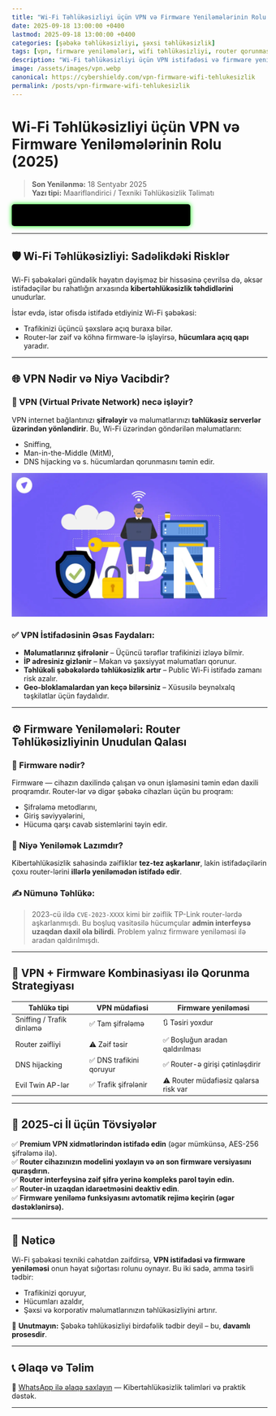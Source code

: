```yaml
---
title: "Wi-Fi Təhlükəsizliyi üçün VPN və Firmware Yeniləmələrinin Rolu (2025)"
date: 2025-09-18 13:00:00 +0400
lastmod: 2025-09-18 13:00:00 +0400
categories: [şəbəkə təhlükəsizliyi, şəxsi təhlükəsizlik]
tags: [vpn, firmware yeniləmələri, wifi təhlükəsizliyi, router qorunması, şifrləmə, kibertəhlükəsizlik]
description: "Wi-Fi təhlükəsizliyi üçün VPN istifadəsi və firmware yeniləmələrinin vacibliyini kəşf edin. 2025-ci ilin yenilənmiş tövsiyələri ilə şəxsi və korporativ şəbəkənizi qorumağın effektiv yolları."
image: /assets/images/vpn.webp
canonical: https://cybershieldy.com/vpn-firmware-wifi-tehlukesizlik
permalink: /posts/vpn-firmware-wifi-tehlukesizlik
---
```


# Wi-Fi Təhlükəsizliyi üçün VPN və Firmware Yeniləmələrinin Rolu (2025)

> **Son Yenilənmə:** 18 Sentyabr 2025  
> **Yazı tipi:** Maarifləndirici / Texniki Təhlükəsizlik Təlimatı
<div id="terminal"></div>

<script>
const messages = [
  "Starting Cybersecurity Training...",
  "Scanning vulnerable routers...",
  "Deploying VPN tunnel...",
  "Updating router firmware...",
  "Secure Wi-Fi initialized!",
  "Visit CyberShieldy.com for full course."
];

let idx = 0;
const terminal = document.getElementById('terminal');
const typingSpeed = 100;

function typeMessage(msg, i = 0) {
  if (i < msg.length) {
    terminal.textContent += msg.charAt(i);
    setTimeout(() => typeMessage(msg, i + 1), typingSpeed);
  } else {
    setTimeout(() => {
      eraseMessage(msg.length);
    }, 1000);
  }
}

function eraseMessage(len) {
  if (len > 0) {
    terminal.textContent = terminal.textContent.slice(0, -1);
    setTimeout(() => eraseMessage(len - 1), typingSpeed / 2);
  } else {
    idx = (idx + 1) % messages.length;
    typeMessage(messages[idx]);
  }
}

typeMessage(messages[idx]);
</script>

<style>
#terminal {
  font-family: 'Courier New', Courier, monospace;
  white-space: nowrap;
  background: #000;
  color: #00ff00;
  padding: 12px 16px;
  border-radius: 5px;
  width: max-content;
  min-width: 320px;
  height: 1.4em;
  box-shadow: 0 0 10px #00ff00;
}
</style>

---

## 🛡️ Wi-Fi Təhlükəsizliyi: Sadəlikdəki Risklər

Wi-Fi şəbəkələri gündəlik həyatın dəyişməz bir hissəsinə çevrilsə də, əksər istifadəçilər bu rahatlığın arxasında **kibertəhlükəsizlik təhdidlərini** unudurlar.

İstər evdə, istər ofisdə istifadə etdiyiniz Wi-Fi şəbəkəsi:
- Trafikinizi üçüncü şəxslərə açıq buraxa bilər.
- Router-lər zəif və köhnə firmware-lə işləyirsə, **hücumlara açıq qapı** yaradır.

---

## 🌐 VPN Nədir və Niyə Vacibdir?

### 🔐 VPN (Virtual Private Network) necə işləyir?

VPN internet bağlantınızı **şifrələyir** və məlumatlarınızı **təhlükəsiz serverlər üzərindən yönləndirir**. Bu, Wi-Fi üzərindən göndərilən məlumatların:
- Sniffing,
- Man-in-the-Middle (MitM),
- DNS hijacking və s. hücumlardan qorunmasını təmin edir.

![VPN bağlantısının vizual izahı](/assets/images/vpn2.webp "VPN necə işləyir")

### ✅ VPN İstifadəsinin Əsas Faydaları:

- **Məlumatlarınız şifrələnir** – Üçüncü tərəflər trafikinizi izləyə bilmir.  
- **İP adresiniz gizlənir** – Məkan və şəxsiyyət məlumatları qorunur.  
- **Təhlükəli şəbəkələrdə təhlükəsizlik artır** – Public Wi-Fi istifadə zamanı risk azalır.  
- **Geo-bloklamalardan yan keçə bilərsiniz** – Xüsusilə beynəlxalq təşkilatlar üçün faydalıdır.



---

## ⚙️ Firmware Yeniləmələri: Router Təhlükəsizliyinin Unudulan Qalası

### 🧠 Firmware nədir?

Firmware — cihazın daxilində çalışan və onun işləməsini təmin edən daxili proqramdır. Router-lər və digər şəbəkə cihazları üçün bu proqram:
- Şifrələmə metodlarını,
- Giriş səviyyələrini,
- Hücuma qarşı cavab sistemlərini təyin edir.

### 🚨 Niyə Yeniləmək Lazımdır?

Kibertəhlükəsizlik sahəsində zəifliklər **tez-tez aşkarlanır**, lakin istifadəçilərin çoxu router-lərini **illərlə yeniləmədən istifadə edir**.

### ✍️ Nümunə Təhlükə:

> 2023-cü ildə `CVE-2023-XXXX` kimi bir zəiflik TP-Link router-lərdə aşkarlanmışdı. Bu boşluq vasitəsilə hücumçular **admin interfeysə uzaqdan daxil ola bilirdi**. Problem yalnız firmware yeniləməsi ilə aradan qaldırılmışdı.



---

## 🎯 VPN + Firmware Kombinasiyası ilə Qorunma Strategiyası

| Təhlükə tipi | VPN müdafiəsi | Firmware yeniləməsi |
|--------------|----------------|----------------------|
| Sniffing / Trafik dinləmə | ✅ Tam şifrələmə | 🔃 Təsiri yoxdur |
| Router zəifliyi | ⚠️ Zəif təsir | ✅ Boşluğun aradan qaldırılması |
| DNS hijacking | ✅ DNS trafikini qoruyur | ✅ Router-ə girişi çətinləşdirir |
| Evil Twin AP-lər | ✅ Trafik şifrələnir | ⚠️ Router müdafiəsiz qalarsa risk var |

---

## 📌 2025-ci İl üçün Tövsiyələr

✅ **Premium VPN xidmətlərindən istifadə edin** (əgər mümkünsə, AES-256 şifrələmə ilə).  
✅ **Router cihazınızın modelini yoxlayın və ən son firmware versiyasını quraşdırın.**  
✅ **Router interfeysinə zəif şifrə yerinə kompleks parol təyin edin.**  
✅ **Router-in uzaqdan idarəetməsini deaktiv edin**.  
✅ **Firmware yeniləmə funksiyasını avtomatik rejimə keçirin (əgər dəstəklənirsə).**

---

## 📎 Nəticə

Wi-Fi şəbəkəsi texniki cəhətdən zəifdirsə, **VPN istifadəsi və firmware yeniləməsi** onun həyat sığortası rolunu oynayır. Bu iki sadə, amma təsirli tədbir:
- Trafikinizi qoruyur,
- Hücumları azaldır,
- Şəxsi və korporativ məlumatlarınızın təhlükəsizliyini artırır.

🚀 **Unutmayın:** Şəbəkə təhlükəsizliyi birdəfəlik tədbir deyil – bu, **davamlı prosesdir**.

---


## 📞 Əlaqə və Təlim

📲 [WhatsApp ilə əlaqə saxlayın](https://wa.me/994555182523?text=Salam%2C%20kibert%C9%99hl%C3%BCk%C9%99sizlik%20d%C9%99rsl%C9%99ri%20il%C9%99%20maraqlan%C4%B1ram.) — Kibertəhlükəsizlik təlimləri və praktik dəstək.

---

<!-- Strukturlaşdırılmış məlumat (JSON-LD) -->

<script type="application/ld+json">
{
  "@context": "https://schema.org",
  "@type": "Article",
  "headline": "Wi-Fi Təhlükəsizliyi üçün VPN və Firmware Yeniləmələrinin Rolu (2025)",
  "description": "Wi-Fi təhlükəsizliyi üçün VPN istifadəsi və firmware yeniləmələrinin vacibliyini kəşf edin. 2025-ci ilin yenilənmiş tövsiyələri ilə şəxsi və korporativ şəbəkənizi qorumağın effektiv yolları.",
  "image": "https://cybershieldy.com/assets/images/vpn-firmware.webp",
  "author": {
    "@type": "Person",
    "name": "CyberShieldy"
  },
  "publisher": {
    "@type": "Organization",
    "name": "CyberShieldy",
    "logo": {
      "@type": "ImageObject",
      "url": "https://cybershieldy.com/assets/images/logo.png"
    }
  },
  "datePublished": "2025-09-18T16:00:00+04:00",
  "dateModified": "2025-09-18T16:00:00+04:00",
  "mainEntityOfPage": {
    "@type": "WebPage",
    "@id": "https://cybershieldy.com/vpn-firmware-wifi-tehlukesizlik"
  }
}
</script>
